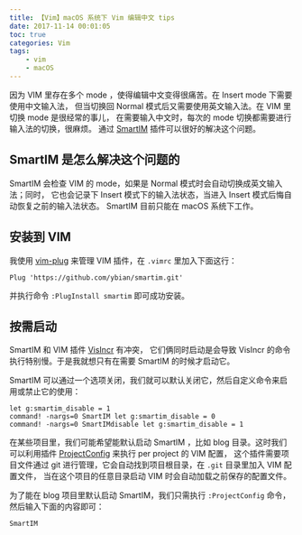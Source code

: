 ```yaml
---
title: 【Vim】macOS 系统下 Vim 编辑中文 tips
date: 2017-11-14 00:01:05
toc: true
categories: Vim
tags:
    - vim
    - macOS
---
```


因为 VIM 里存在多个 mode ，使得编辑中文变得很痛苦。在 Insert mode 下需要使用中文输入法，
但当切换回 Normal 模式后又需要使用英文输入法。在 VIM 里切换 mode 是很经常的事儿，
在需要输入中文时，每次的 mode 切换都需要进行输入法的切换，很麻烦。
通过 [SmartIM](https://github.com/ybian/smartim.git) 插件可以很好的解决这个问题。

<!--more-->

## SmartIM 是怎么解决这个问题的

SmartIM 会检查 VIM 的 mode，如果是 Normal 模式时会自动切换成英文输入法；同时，
它也会记录下 Insert 模式下的输入法状态，当进入 Insert 模式后悔自动恢复之前的输入法状态。
SmartIM 目前只能在 macOS 系统下工作。

## 安装到 VIM

我使用 [vim-plug](https://github.com/junegunn/vim-plug) 来管理 VIM 插件，在 `.vimrc` 里加入下面这行：

```vim
Plug 'https://github.com/ybian/smartim.git'
```

并执行命令 `:PlugInstall smartim` 即可成功安装。

## 按需启动

SmartIM 和 VIM 插件 [VisIncr](https://github.com/vim-scripts/VisIncr.git) 有冲突，
它们俩同时启动是会导致 VisIncr 的命令执行特别慢。于是我就想只有在需要 SmartIM 的时候才启动它。

SmartIM 可以通过一个选项关闭，我们就可以默认关闭它，然后自定义命令来启用或禁止它的使用：

```vim
let g:smartim_disable = 1
command! -nargs=0 SmartIM let g:smartim_disable = 0
command! -nargs=0 SmartIMdisable let g:smartim_disable = 1
```

在某些项目里，我们可能希望能默认启动 SmartIM ，比如 blog 目录。这时我们可以利用插件
[ProjectConfig](https://github.com/hiberabyss/ProjectConfig) 来执行 per project 的 VIM 配置，
这个插件需要项目文件通过 git 进行管理，它会自动找到项目根目录，在 `.git` 目录里加入 VIM 配置文件，
当在这个项目的任意目录启动 VIM 时会自动加载之前保存的配置文件。

为了能在 blog 项目里默认启动 SmartIM，我们只需执行 `:ProjectConfig` 命令，然后输入下面的内容即可：

```vim
SmartIM
```

